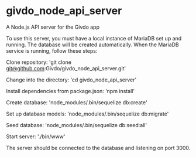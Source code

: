# givdo_node_api_server
A Node.js API server for the Givdo app

To use this server, you must have a local instance of MariaDB set up and running. The database will be created automatically. When the MariaDB service is running, follow these steps:

Clone repository:
'git clone git@github.com:Givdo/givdo_node_api_server.git'

Change into the directory:
'cd givdo_node_api_server'

Install dependencies from package.json:
'npm install'

Create database: 
'node_modules/.bin/sequelize db:create'

Set up database models:
'node_modules/.bin/sequelize db:migrate'

Seed database:
'node_modules/.bin/sequelize db:seed:all'

Start server: 
'./bin/www'

The server should be connected to the database and listening on port 3000.
